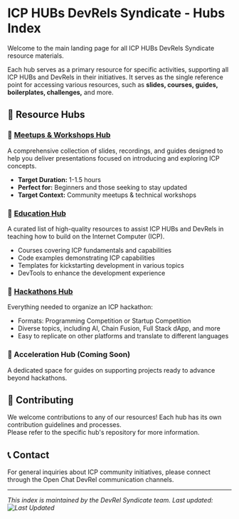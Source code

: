 # ICP HUBs DevRels Syndicate - Hubs Index

Welcome to the main landing page for all ICP HUBs DevRels Syndicate resource materials.

Each hub serves as a primary resource for specific activities, supporting all ICP HUBs and DevRels in their initiatives.
It serves as the single reference point for accessing various resources, such as **slides, courses, guides, boilerplates, challenges,** and more.

## 🎯 Resource Hubs

### 🔹 [Meetups & Workshops Hub](https://github.com/ICP-HUBS-DevRels-Syndicate/meetups-workshops-hub)
A comprehensive collection of slides, recordings, and guides designed to help you deliver presentations focused on introducing and exploring ICP concepts.

- **Target Duration:** 1-1.5 hours  
- **Perfect for:** Beginners and those seeking to stay updated  
- **Target Context:** Community meetups & technical workshops  

### 🔹 [Education Hub](https://github.com/ICP-HUBS-DevRels-Syndicate/awesome-education-hub)
A curated list of high-quality resources to assist ICP HUBs and DevRels in teaching how to build on the Internet Computer (ICP).

- Courses covering ICP fundamentals and capabilities  
- Code examples demonstrating ICP capabilities  
- Templates for kickstarting development in various topics  
- DevTools to enhance the development experience  

### 🔹 [Hackathons Hub](https://github.com/ICP-HUBS-DevRels-Syndicate/hackathons-hub)
Everything needed to organize an ICP hackathon:

- Formats: Programming Competition or Startup Competition  
- Diverse topics, including AI, Chain Fusion, Full Stack dApp, and more  
- Easy to replicate on other platforms and translate to different languages  

### 🔹 Acceleration Hub (Coming Soon)
A dedicated space for guides on supporting projects ready to advance beyond hackathons.

## 🤝 Contributing

We welcome contributions to any of our resources! Each hub has its own contribution guidelines and processes.  
Please refer to the specific hub's repository for more information.

## 📞 Contact

For general inquiries about ICP community initiatives, please connect through the Open Chat DevRel communication channels.

---

*This index is maintained by the DevRel Syndicate team. Last updated: ![Last Updated](https://img.shields.io/github/last-commit/ICP-HUBS-DevRels-Syndicate/index-hub/main?label=Last%20Updated&style=flat-square)*  
